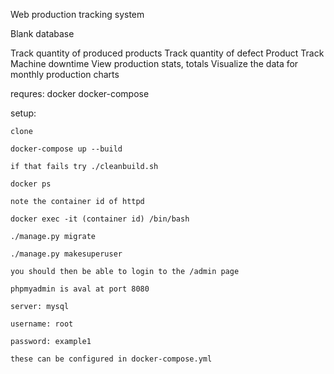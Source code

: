 Web production tracking system 

Blank database

Track quantity of produced products 
Track quantity of defect Product
Track Machine downtime
View production stats, totals
Visualize the data for monthly production charts

requres:
    docker
    docker-compose


setup:

    clone

    docker-compose up --build

    if that fails try ./cleanbuild.sh

    docker ps

    note the container id of httpd

    docker exec -it (container id) /bin/bash

    ./manage.py migrate

    ./manage.py makesuperuser

    you should then be able to login to the /admin page

    phpmyadmin is aval at port 8080

    server: mysql

    username: root

    password: example1

    these can be configured in docker-compose.yml